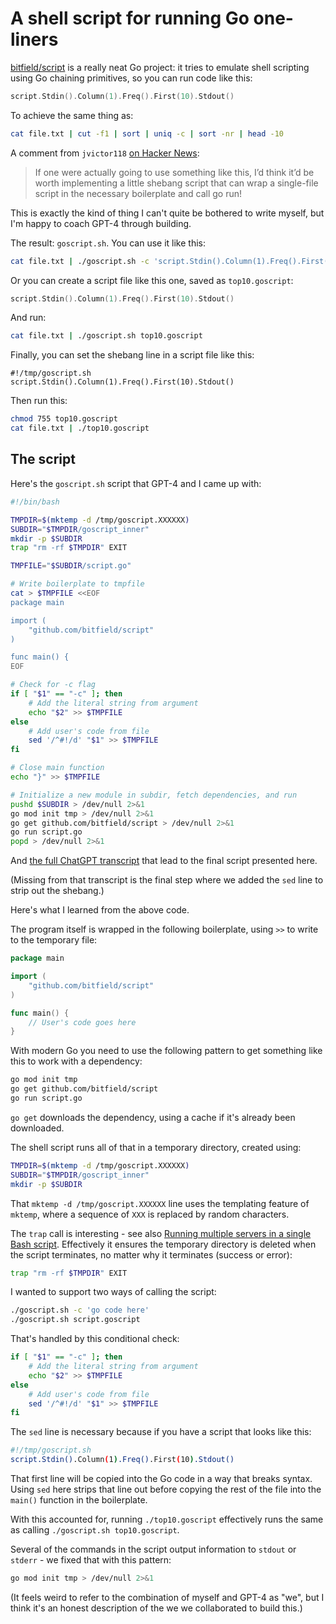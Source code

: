 # A shell script for running Go one-liners

[bitfield/script](https://github.com/bitfield/script) is a really neat Go project: it tries to emulate shell scripting using Go chaining primitives, so you can run code like this:

```go
script.Stdin().Column(1).Freq().First(10).Stdout()
```
To achieve the same thing as:
```bash
cat file.txt | cut -f1 | sort | uniq -c | sort -nr | head -10
```
A comment from `jvictor118` [on Hacker News](https://news.ycombinator.com/threads?id=simonw#37199848):

>  If one were actually going to use something like this, I’d think it’d be worth implementing a little shebang script that can wrap a single-file script in the necessary boilerplate and call go run!

This is exactly the kind of thing I can't quite be bothered to write myself, but I'm happy to coach GPT-4 through building.

The result: `goscript.sh`. You can use it like this:

```bash
cat file.txt | ./goscript.sh -c 'script.Stdin().Column(1).Freq().First(10).Stdout()'
```

Or you can create a script file like this one, saved as `top10.goscript`:

```go
script.Stdin().Column(1).Freq().First(10).Stdout()
```
And run:
```bash
cat file.txt | ./goscript.sh top10.goscript
```
Finally, you can set the shebang line in a script file like this:
```
#!/tmp/goscript.sh
script.Stdin().Column(1).Freq().First(10).Stdout()
```
Then run this:
```bash
chmod 755 top10.goscript
cat file.txt | ./top10.goscript
```

## The script

Here's the `goscript.sh` script that GPT-4 and I came up with:

```bash
#!/bin/bash

TMPDIR=$(mktemp -d /tmp/goscript.XXXXXX)
SUBDIR="$TMPDIR/goscript_inner"
mkdir -p $SUBDIR
trap "rm -rf $TMPDIR" EXIT

TMPFILE="$SUBDIR/script.go"

# Write boilerplate to tmpfile
cat > $TMPFILE <<EOF
package main

import (
    "github.com/bitfield/script"
)

func main() {
EOF

# Check for -c flag
if [ "$1" == "-c" ]; then
    # Add the literal string from argument
    echo "$2" >> $TMPFILE
else
    # Add user's code from file
    sed '/^#!/d' "$1" >> $TMPFILE
fi

# Close main function
echo "}" >> $TMPFILE

# Initialize a new module in subdir, fetch dependencies, and run
pushd $SUBDIR > /dev/null 2>&1
go mod init tmp > /dev/null 2>&1
go get github.com/bitfield/script > /dev/null 2>&1
go run script.go
popd > /dev/null 2>&1
```
And [the full ChatGPT transcript](https://chat.openai.com/share/c4ca8622-9b01-4189-9e29-7414ddf79238) that lead to the final script presented here.

(Missing from that transcript is the final step where we added the `sed` line to strip out the shebang.)

Here's what I learned from the above code.

The program itself is wrapped in the following boilerplate, using `>>` to write to the temporary file:

```go
package main

import (
    "github.com/bitfield/script"
)

func main() {
    // User's code goes here
}
```

With modern Go you need to use the following pattern to get something like this to work with a dependency:

```bash
go mod init tmp
go get github.com/bitfield/script
go run script.go
```
`go get` downloads the dependency, using a cache if it's already been downloaded.

The shell script runs all of that in a temporary directory, created using:

```bash
TMPDIR=$(mktemp -d /tmp/goscript.XXXXXX)
SUBDIR="$TMPDIR/goscript_inner"
mkdir -p $SUBDIR
```
That `mktemp -d /tmp/goscript.XXXXXX` line uses the templating feature of `mktemp`, where a sequence of `XXX` is replaced by random characters.

The `trap` call is interesting - see also [Running multiple servers in a single Bash script](https://til.simonwillison.net/bash/multiple-servers). Effectively it ensures the temporary directory is deleted when the script terminates, no matter why it terminates (success or error):
```bash
trap "rm -rf $TMPDIR" EXIT
```

I wanted to support two ways of calling the script:
```bash
./goscript.sh -c 'go code here'
./goscript.sh script.goscript
```
That's handled by this conditional check:
```bash
if [ "$1" == "-c" ]; then
    # Add the literal string from argument
    echo "$2" >> $TMPFILE
else
    # Add user's code from file
    sed '/^#!/d' "$1" >> $TMPFILE
fi
```
The `sed` line is necessary because if you have a script that looks like this:
```bash
#!/tmp/goscript.sh
script.Stdin().Column(1).Freq().First(10).Stdout()
```
That first line will be copied into the Go code in a way that breaks syntax. Using `sed` here strips that line out before copying the rest of the file into the `main()` function in the boilerplate.

With this accounted for, running `./top10.goscript` effectively runs the same as calling `./goscript.sh top10.goscript`.

Several of the commands in the script output information to `stdout` or `stderr` - we fixed that with this pattern:

```bash
go mod init tmp > /dev/null 2>&1
```
(It feels weird to refer to the combination of myself and GPT-4 as "we", but I think it's an honest description of the we we collaborated to build this.)


